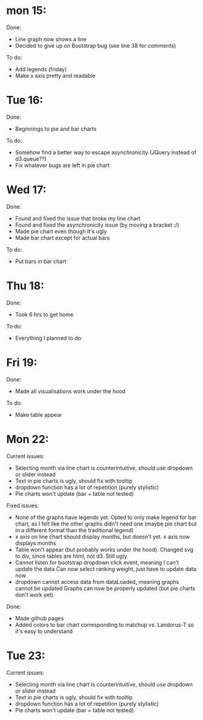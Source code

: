 # mon 15:
Done:
- Line graph now shows a line
- Decided to give up on Bootstrap bug (see line 38 for comments)

To do:
- Add legends (friday)
- Make x axis pretty and readable

# Tue 16:
Done:
- Beginnings to pie and bar charts

To do:
- Somehow find a better way to escape asynchronicity (JQuery instead of d3.queue??)
- Fix whatever bugs are left in pie chart

# Wed 17:
Done:
- Found and fixed the issue that broke my line chart
- Found and fixed the asynchronicity issue (by moving a bracket :/)
- Made pie chart even though it's ugly
- Made bar chart except for actual bars

To do:
- Put bars in bar chart

# Thu 18:
Done:
- Took 6 hrs to get home

To do:
- Everything I planned to do

# Fri 19:
Done:
- Made all visualisations work under the hood

To do:
- Make table appear

# Mon 22:
Current issues:
- Selecting month via line chart is counterintuitive, should use dropdown or slider instead
- Text in pie charts is ugly, should fix with tooltip
- dropdown function has a lot of repetition (purely stylistic)
- Pie charts won't update (bar + table not tested)

Fixed issues:
- None of the graphs have legends yet.
Opted to only make legend for bar chart, as I felt like the other graphs didn't need one (maybe pie chart but in a different format than the traditional legend)
- x axis on line chart should display months, but doesn't yet.
x axis now displays months
- Table won't appear (but probably works under the hood).
Changed svg to div, since tables are html, not d3. Still ugly
- Cannot listen for bootstrap dropdown click event, meaning I can't update the data
Can now select ranking weight, just have to update data now
- dropdown cannot access data from dataLoaded, meaning graphs cannot be updated
Graphs can now be properly updated (but pie charts don't work yet)

Done: 
- Made github pages
- Added colors to bar chart corresponding to matchup vs. Landorus-T so it's easy to understand

# Tue 23:
Current issues:
- Selecting month via line chart is counterintuitive, should use dropdown or slider instead
- Text in pie charts is ugly, should fix with tooltip
- dropdown function has a lot of repetition (purely stylistic)
- Pie charts won't update (bar + table not tested)